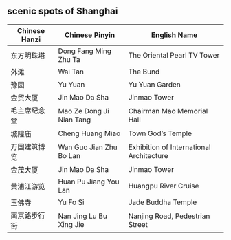 ## scenic spots of Shanghai

| Chinese Hanzi | Chinese Pinyin| English Name |
|-- |-- |--|
| 东方明珠塔 | Dong Fang Ming Zhu Ta| The Oriental Pearl TV Tower|
|外滩 | Wai Tan | The Bund|
|豫园 |Yu Yuan|Yu Yuan Garden|
|金贸大厦|Jin Mao Da Sha|Jinmao Tower |
|毛主席纪念堂|Mao Ze Dong Ji Nian Tang| Chairman Mao Memorial Hall|
|城隍庙|Cheng Huang Miao|Town God’s Temple|
|万国建筑博览|Wan Guo Jian Zhu Bo Lan|Exhibition of International Architecture|
| 金茂大厦|Jin Mao Da Sha|Jinmao Tower|
|黄浦江游览|Huan Pu Jiang You Lan|Huangpu River Cruise |
|玉佛寺|Yu Fo Si|Jade Buddha Temple |
|南京路步行街|Nan Jing Lu Bu Xing Jie| Nanjing Road, Pedestrian Street|
